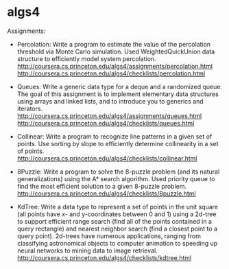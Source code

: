 # algs4

Assignments:
- Percolation: Write a program to estimate the value of the percolation threshold via Monte Carlo simulation. Used WeightedQuickUnion data structure to efficiently model system percolation.
http://coursera.cs.princeton.edu/algs4/assignments/percolation.html
http://coursera.cs.princeton.edu/algs4/checklists/percolation.html

- Queues: Write a generic data type for a deque and a randomized queue. The goal of this assignment is to implement elementary data structures using arrays and linked lists, and to introduce you to generics and iterators.
http://coursera.cs.princeton.edu/algs4/assignments/queues.html
http://coursera.cs.princeton.edu/algs4/checklists/queues.html

- Collinear: Write a program to recognize line patterns in a given set of points. Use sorting by slope to efficiently determine collinearity in a set of points.
http://coursera.cs.princeton.edu/algs4/checklists/collinear.html

- 8Puzzle: Write a program to solve the 8-puzzle problem (and its natural generalizations) using the A* search algorithm. Used priority queue to find the most efficient solution to a given 8-puzzle problem. 
http://coursera.cs.princeton.edu/algs4/checklists/8puzzle.html

- KdTree: Write a data type to represent a set of points in the unit square (all points have x- and y-coordinates between 0 and 1) using a 2d-tree to support efficient range search (find all of the points contained in a query rectangle) and nearest neighbor search (find a closest point to a query point). 2d-trees have numerous applications, ranging from classifying astronomical objects to computer animation to speeding up neural networks to mining data to image retrieval.
http://coursera.cs.princeton.edu/algs4/checklists/kdtree.html
